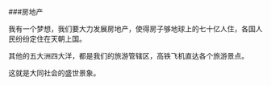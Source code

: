 ###房地产

我有一个梦想，我们要大力发展房地产，使得房子够地球上的七十亿人住，各国人民纷纷定住在天朝上国。

其他的五大洲四大洋，都是我们的旅游管辖区，高铁飞机直达各个旅游景点。

这就是大同社会的盛世景象。